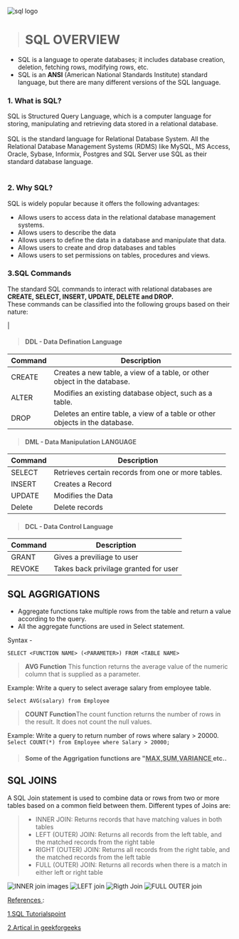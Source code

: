 ![sql logo](https://blog.stoneriverelearning.com/wp-content/uploads/2016/02/Introduction-to-SQL.png)
># SQL OVERVIEW
* SQL is a language to operate databases; it includes database creation, deletion, fetching
rows, modifying rows, etc. 
* SQL is an <b>ANSI</b> (American National Standards Institute)
standard language, but there are many different versions of the SQL language.



### 1. What is SQL?
<p>
SQL is Structured Query Language, which is a computer language for storing, manipulating
and retrieving data stored in a relational database.
<br></br>
SQL is the standard language for Relational Database System. All the Relational Database
Management Systems (RDMS) like MySQL, MS Access, Oracle, Sybase, Informix, Postgres
and SQL Server use SQL as their standard database language.
<br></br>
</p>

### 2. Why SQL?
SQL is widely popular because it offers the following advantages:
* Allows users to access data in the relational database management systems.
* Allows users to describe the data
* Allows users to define the data in a database and manipulate that data.
* Allows users to create and drop databases and tables
* Allows users to set permissions on tables, procedures and views.

### 3.SQL Commands 

<p>The standard SQL commands to interact with relational databases are <B>CREATE, SELECT,
INSERT, UPDATE, DELETE and DROP. </B><br>
These commands can be classified into the following
groups based on their nature:</p>


|
>#### DDL - Data Defination Language
| Command |Description|
|----------|----------|
| CREATE|Creates a new table, a view of a table, or other object in the database.|
| ALTER |Modifies an existing database object, such as a table.|
| DROP |Deletes an entire table, a view of a table or other objects in the database.|
>#### DML - Data Manipulation LANGUAGE
| Command | Description |
|--------|-------------|
|SELECT |Retrieves certain records from one or more tables.|
|INSERT|Creates a Record|
|UPDATE|Modifies the Data|
|Delete|Delete records|

>#### DCL - Data Control Language
|Command | Description |
|--------|-------------|
|GRANT|Gives a previliage to user|
|REVOKE|Takes back privilage granted for user

## SQL AGGRIGATIONS
* Aggregate functions take multiple rows from the table and return a value according to the query.
* All the aggregate functions are used in Select statement.

Syntax - 
    
    SELECT <FUNCTION NAME> (<PARAMETER>) FROM <TABLE NAME>
> **AVG Function**
This function returns the average value of the numeric column that is supplied as a parameter.

Example: Write a query to select average salary from employee table.

```Select AVG(salary) from Employee```
> **COUNT Function**The count function returns the number of rows in the result. It does not count the null values.

Example: Write a query to return number of rows where salary > 20000.
```Select COUNT(*) from Employee where Salary > 20000;```

>#### Some of the Aggrigation functions are "<u>MAX,SUM,VARIANCE </u> etc..



## SQL JOINS
<p>
A SQL Join statement is used to combine data or rows from two or more tables based on a common field between them. Different types of Joins are:
</p>


>* INNER JOIN: Returns records that have matching values in both tables
>* LEFT (OUTER) JOIN: Returns all records from the left table, and the matched records from the right table
>* RIGHT (OUTER) JOIN: Returns all records from the right table, and the matched records from the left table
>* FULL (OUTER) JOIN: Returns all records when there is a match in either left or right table


![INNER join images](https://www.w3schools.com/sql/img_innerjoin.gif)
![LEFT join](https://www.w3schools.com/sql/img_leftjoin.gif)
![Rigth Join](https://www.w3schools.com/sql/img_rightjoin.gif)
![FULL OUTER join](https://www.w3schools.com/sql/img_fulljoin.gif)





<u>References </u>:

[1.SQL Tutorialspoint](https://www.tutorialspoint.com/sql/index.htm)

[2.Artical in geekforgeeks](https://www.geeksforgeeks.org/sql-join-set-1-inner-left-right-and-full-joins/)

